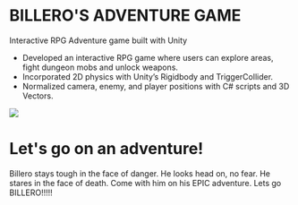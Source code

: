 # BILLERO'S ADVENTURE GAME
Interactive RPG Adventure game built with Unity

- Developed an interactive RPG game where users can explore areas, fight dungeon mobs and unlock weapons. 
- Incorporated 2D physics with Unity’s Rigidbody and TriggerCollider. 
- Normalized camera, enemy, and player positions with C# scripts and 3D Vectors. 

![](https://github.com/Jix0u/BilleroAdventureGame/blob/master/Billero%202.gif)

# Let's go on an adventure!

Billero stays tough in the face of danger. He looks head on, no fear. He stares in the face of death.
Come with him on his EPIC adventure. Lets go BILLERO!!!!!
